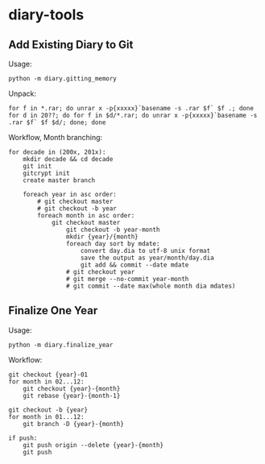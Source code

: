 diary-tools
===========

Add Existing Diary to Git
-------------------------

Usage:

```
python -m diary.gitting_memory
```

Unpack:

```shell
for f in *.rar; do unrar x -p{xxxxx}`basename -s .rar $f` $f .; done
for d in 20??; do for f in $d/*.rar; do unrar x -p{xxxxx}`basename -s .rar $f` $f $d/; done; done
```

Workflow, Month branching:

```
for decade in (200x, 201x):
    mkdir decade && cd decade
    git init
    gitcrypt init
    create master branch

    foreach year in asc order:
        # git checkout master
        # git checkout -b year
        foreach month in asc order:
            git checkout master
                git checkout -b year-month
                mkdir {year}/{month}
                foreach day sort by mdate:
                    convert day.dia to utf-8 unix format
                    save the output as year/month/day.dia
                    git add && commit --date mdate
                # git checkout year
                # git merge --no-commit year-month
                # git commit --date max(whole month dia mdates)
```

Finalize One Year
-----------------

Usage:

```
python -m diary.finalize_year
```

Workflow:

```
git checkout {year}-01
for month in 02...12:
    git checkout {year}-{month}
    git rebase {year}-{month-1}

git checkout -b {year}
for month in 01...12:
    git branch -D {year}-{month}

if push:
    git push origin --delete {year}-{month}
    git push
```
